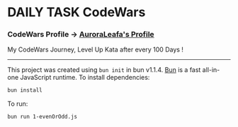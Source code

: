 # DAILY TASK CodeWars

### CodeWars Profile -> [AuroraLeafa's Profile](https://www.codewars.com/users/AuroraLeafa)

My CodeWars Journey, Level Up Kata after every 100 Days !

-------------------------
This project was created using `bun init` in bun v1.1.4. [Bun](https://bun.sh) is a fast all-in-one JavaScript runtime.
To install dependencies:

```bash
bun install
```

To run:

```bash
bun run 1-evenOrOdd.js
```

